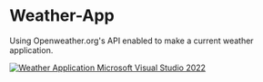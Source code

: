 # Weather-App

Using Openweather.org's API enabled to make a current weather application.

[![Weather Application   Microsoft Visual Studio 2022](http://img.youtube.com/vi/BjG8VeMEqEQ/0.jpg)](https://youtu.be/BjG8VeMEqEQ")
